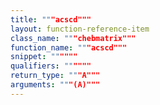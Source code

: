 ```yaml
---
title: """acscd"""
layout: function-reference-item
class_name: """chebmatrix"""
function_name: """acscd"""
snippet: """"""
qualifiers: """"""
return_type: """A"""
arguments: """(A)"""
---
```


